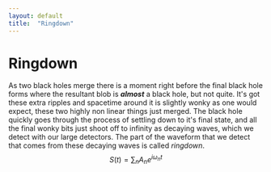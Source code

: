 ```yaml
---
layout: default
title:  "Ringdown"
---
```

 
# Ringdown
As two black holes merge there is a moment right before the final black hole forms where the resultant blob is ___almost___ a black hole, but not quite. It's got these extra ripples and spacetime around it is slightly wonky as one would expect, these two highly non linear things just merged. The black hole quickly goes through the process of settling down to it's final state, and all the final wonky bits just shoot off to infinity as decaying waves, which we detect with our large detectors.
The part of the waveform that we detect that comes from these decaying waves is called *ringdown*.
$$ S(t) = \sum_{n} A_n e^{i \omega_{n} t} $$  
